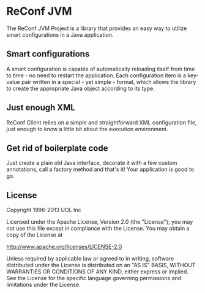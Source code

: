 ReConf JVM
==========

The ReConf JVM Project is a library that provides an easy way to utilize smart configurations in a Java application.

Smart configurations
--------------------

A smart configuration is capable of automatically reloading itself from time to time - no need to restart the application. Each configuration item is a key-value pair written in a special - yet simple - format, which allows the library to create the appropriate Java object according to its type.

Just enough XML
---------------

ReConf Client relies on a simple and straightforward XML configuration file, just enough to know a little bit about the execution environment.


Get rid of boilerplate code
-------------------------------

Just create a plain old Java interface, decorate it with a few custom annotations, call a factory method and that's it! Your application is good to go.

License
-------

 Copyright 1996-2013 UOL Inc

Licensed under the Apache License, Version 2.0 (the "License");
you may not use this file except in compliance with the License.
You may obtain a copy of the License at

http://www.apache.org/licenses/LICENSE-2.0

Unless required by applicable law or agreed to in writing, software
distributed under the License is distributed on an "AS IS" BASIS,
WITHOUT WARRANTIES OR CONDITIONS OF ANY KIND, either express or implied.
See the License for the specific language governing permissions and
limitations under the License.